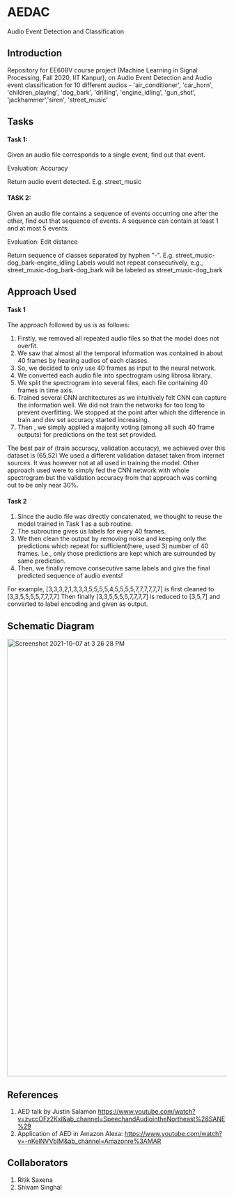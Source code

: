 # AEDAC
Audio Event Detection and Classification

## Introduction
Repository for EE608V course project (Machine Learning in Signal Processing, Fall 2020, IIT Kanpur), on Audio Event Detection and Audio event classification for 10 different audios - 'air_conditioner', 'car_horn', 'children_playing', 'dog_bark', 'drilling', 'engine_idling', 'gun_shot', 'jackhammer','siren', 'street_music'

## Tasks
  #### Task 1: 
  Given an audio file corresponds to a single event, find out that event.

  Evaluation: Accuracy
  
  Return audio event detected. E.g. street_music
  
  #### TASK 2: 
  Given an audio file contains a sequence of events occurring one after the other, find out that sequence of events. A sequence can contain at least 1 and at most 5 events.

  Evaluation: Edit distance
  
  Return sequence of classes separated by hyphen "-". E.g. street_music-dog_bark-engine_idling 
  Labels would not repeat consecutively, e.g., street_music-dog_bark-dog_bark will be labeled as street_music-dog_bark

## Approach Used
 #### Task 1
The approach followed by us is as follows:
1. Firstly, we removed all repeated audio files so that the model does not overfit.
2. We saw that almost all the temporal information was contained in about 40 frames by
hearing audios of each classes.
3. So, we decided to only use 40 frames as input to the neural network.
4. We converted each audio file into spectrogram using librosa library.
5. We split the spectrogram into several files, each file containing 40 frames in time axis.
6. Trained several CNN architectures as we intuitively felt CNN can capture the information
well. We did not train the networks for too long to prevent overfitting. We stopped at the
point after which the difference in train and dev set accuracy started increasing.
7. Then , we simply applied a majority voting (among all such 40 frame outputs) for predictions
on the test set provided.

The best pair of (train accuracy, validation accuracy), we achieved over this dataset is (65,52)
We used a different validation dataset taken from internet sources. It was however not at all used in training the model.
Other approach used were to simply fed the CNN network with whole spectrogram but the validation accuracy from that approach was coming out to be only near 30%.

 #### Task 2
1. Since the audio file was directly concatenated, we thought to reuse the model trained in Task 1 as a sub routine.
2. The subroutine gives us labels for every 40 frames.
3. We then clean the output by removing noise and keeping only the predictions which repeat for sufficient(here, used 3) number of 40 frames. I.e., only those predictions are kept which are surrounded by same prediction.
4. Then, we finally remove consecutive same labels and give the final predicted sequence of audio events!

For example,
[3,3,3,2,1,3,3,3,5,5,5,5,4,5,5,5,5,7,7,7,7,7,7] is first cleaned to [3,3,5,5,5,5,7,7,7,7]
Then finally [3,3,5,5,5,5,7,7,7,7] is reduced to [3,5,7] and converted to label encoding and given as output.

## Schematic Diagram 
<img width="1005" alt="Screenshot 2021-10-07 at 3 26 28 PM" src="https://user-images.githubusercontent.com/45767605/136362625-7042270a-9220-49c2-b412-7596f0ac67ea.png">



## References
1. AED talk by Justin Salamon https://www.youtube.com/watch?v=zvccOFz2KxI&ab_channel=SpeechandAudiointheNortheast%28SANE%29 
2. Application of AED in Amazon Alexa: https://www.youtube.com/watch?v=-nKelNVVblM&ab_channel=Amazonre%3AMAR

## Collaborators
1. Ritik Saxena
2. Shivam Singhal
   

